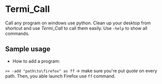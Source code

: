 # Termi_Call
Call any program on windows use python. Clean up your desktop from shortcut and use _Termi_Call_ to call them easily. Use ```-help``` to show all commands.

## Sample usage
- How to add a program:

```>> -add "path\to\firefox" as ff``` -> make sure you're put _quote_ on every path. Then, you able launch Firefox use ```ff``` command.
